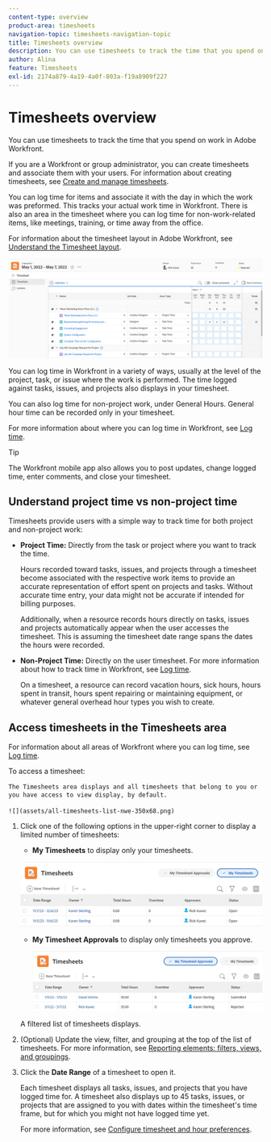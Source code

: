 ```yaml
---
content-type: overview
product-area: timesheets
navigation-topic: timesheets-navigation-topic
title: Timesheets overview
description: You can use timesheets to track the time that you spend on work.
author: Alina
feature: Timesheets
exl-id: 2174a879-4a19-4a0f-803a-f19a8909f227
---
```

# Timesheets overview

You can use timesheets to track the time that you spend on work in Adobe Workfront.

If you are a Workfront or group administrator, you can create timesheets and associate them with your users. For information about creating timesheets, see [Create and manage timesheets](../create-and-manage-timesheets/create-and-manage-timesheets.md). 

You can log time for items and associate it with the day in which the work was preformed. This tracks your actual work time in Workfront. There is also an area in the timesheet where you can log time for non-work-related items, like meetings, training, or time away from the office. 

For information about the timesheet layout in Adobe Workfront, see [Understand the Timesheet layout](../../timesheets/timesheets/timesheet-layout.md).

![](assets/timesheet-example.png)

You can log time in Workfront in a variety of ways, usually at the level of the project, task, or issue where the work is performed. The time logged against tasks, issues, and projects also displays in your timesheet.

You can also log time for non-project work, under General Hours. General hour time can be recorded only in your timesheet.

For more information about where you can log time in Workfront, see [Log time](../../timesheets/create-and-manage-timesheets/log-time.md).

>[!TIP]
>
>The Workfront mobile app also allows you to post updates, change logged time, enter comments, and close your timesheet.


## Understand project time vs non-project time

Timesheets provide users with a simple way to track time for both project and non-project work:

* **Project Time:** Directly from the task or project where you want to track the time.

  Hours recorded toward tasks, issues, and projects through a timesheet become associated with the respective work items to provide an accurate representation of effort spent on projects and tasks. Without accurate time entry, your data might  not be accurate  if intended for billing purposes.

  Additionally, when a resource records hours directly on tasks, issues and projects automatically appear when the user accesses the timesheet. This is assuming the timesheet date range spans the dates the hours were recorded.

* **Non-Project Time:** Directly on the user timesheet. For more information about how to track time in Workfront, see   [Log time](../../timesheets/create-and-manage-timesheets/log-time.md).

  On a timesheet, a resource can record vacation hours, sick hours, hours spent in transit, hours spent repairing or maintaining equipment, or whatever general overhead hour types you wish to create.

## Access timesheets in the Timesheets area

For information about all areas of Workfront where you can log time, see [Log time](../../timesheets/create-and-manage-timesheets/log-time.md).

To access a timesheet: 



    The Timesheets area displays and all timesheets that belong to you or you have access to view display, by default. 

    ![](assets/all-timesheets-list-nwe-350x68.png)

1. Click one of the following options in the upper-right corner to display a limited number of timesheets: 

    * **My Timesheets** to display only your timesheets. 

    ![](assets/my-timesheets-list-various-statuses-nwe-350x60.png)

    * **My Timesheet Approvals** to display only timesheets you approve. 

      ![](assets/timesheets-i-approve-list-with0filters-new-nwe-350x61.png)

    A filtered list of timesheets displays.

1. (Optional) Update the view, filter, and grouping at the top of the list of timesheets. For more information, see [Reporting elements: filters, views, and groupings](../../reports-and-dashboards/reports/reporting-elements/reporting-elements-overview.md). 

1. Click the **Date Range** of a timesheet to open it. 
  
    Each timesheet displays all tasks, issues, and projects that you have logged time for. A timesheet also displays  up to 45 tasks, issues, or projects that are assigned to you with dates within the timesheet's time frame, but for which you might not have logged time yet.
    
    For more information, see [Configure timesheet and hour preferences](../../administration-and-setup/set-up-workfront/configure-timesheets-schedules/timesheet-and-hour-preferences.md). 


  
